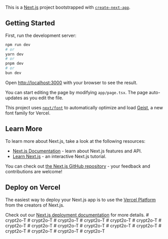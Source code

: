 This is a [Next.js](https://nextjs.org) project bootstrapped with [`create-next-app`](https://nextjs.org/docs/app/api-reference/cli/create-next-app).

## Getting Started

First, run the development server:

```bash
npm run dev
# or
yarn dev
# or
pnpm dev
# or
bun dev
```

Open [http://localhost:3000](http://localhost:3000) with your browser to see the result.

You can start editing the page by modifying `app/page.tsx`. The page auto-updates as you edit the file.

This project uses [`next/font`](https://nextjs.org/docs/app/building-your-application/optimizing/fonts) to automatically optimize and load [Geist](https://vercel.com/font), a new font family for Vercel.

## Learn More

To learn more about Next.js, take a look at the following resources:

- [Next.js Documentation](https://nextjs.org/docs) - learn about Next.js features and API.
- [Learn Next.js](https://nextjs.org/learn) - an interactive Next.js tutorial.

You can check out [the Next.js GitHub repository](https://github.com/vercel/next.js) - your feedback and contributions are welcome!

## Deploy on Vercel

The easiest way to deploy your Next.js app is to use the [Vercel Platform](https://vercel.com/new?utm_medium=default-template&filter=next.js&utm_source=create-next-app&utm_campaign=create-next-app-readme) from the creators of Next.js.

Check out our [Next.js deployment documentation](https://nextjs.org/docs/app/building-your-application/deploying) for more details.
#   c r y p t 2 o - T  
 #   c r y p t 2 o - T  
 #   c r y p t 2 o - T  
 #   c r y p t 2 o - T  
 #   c r y p t 2 o - T  
 #   c r y p t 2 o - T  
 #   c r y p t 2 o - T  
 #   c r y p t 2 o - T  
 #   c r y p t 2 o - T  
 #   c r y p t 2 o - T  
 #   c r y p t 2 o - T  
 #   c r y p t 2 o - T  
 #   c r y p t 2 o - T  
 #   c r y p t 2 o - T  
 #   c r y p t 2 o - T  
 #   c r y p t 2 o - T  
 